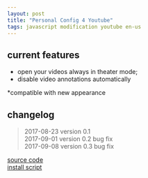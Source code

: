 ```yaml
---
layout: post
title: "Personal Config 4 Youtube"
tags: javascript modification youtube en-us
---
```


## current features
* open your videos always in theater mode;  
* disable video annotations automatically

*compatible with new appearance

## changelog
> 2017-08-23 version 0.1  
2017-09-01 version 0.2 bug fix  
2017-09-08 version 0.3 bug fix

[source code](https://github.com/h01000110/js-scripts/blob/master/personal-config-youtube.user.js)  
[install script](https://github.com/h01000110/js-scripts/raw/master/personal-config-youtube.user.js)
